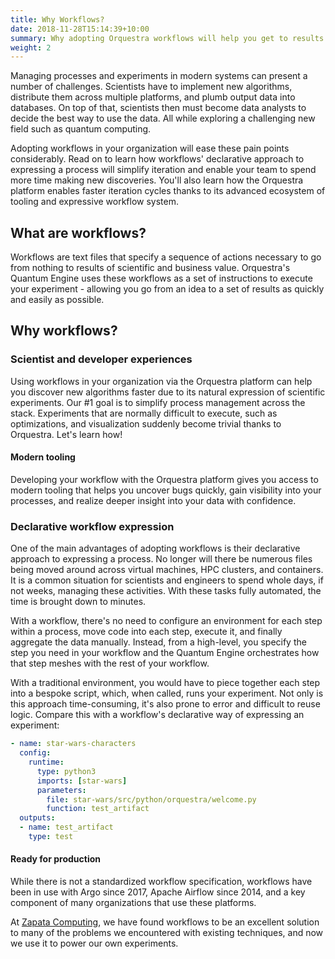 ```yaml
---
title: Why Workflows?
date: 2018-11-28T15:14:39+10:00
summary: Why adopting Orquestra workflows will help you get to results faster
weight: 2
---
```


Managing processes and experiments in modern systems can present a number of challenges. Scientists have to implement new algorithms, distribute them across multiple platforms, and plumb output data into databases. On top of that, scientists then must become data analysts to decide the best way to use the data. All while exploring a challenging new field such as quantum computing.

Adopting workflows in your organization will ease these pain points considerably. Read on to learn how workflows' declarative approach to expressing a process will simplify iteration and enable your team to spend more time making new discoveries. You'll also learn how the Orquestra platform enables faster iteration cycles thanks to its advanced ecosystem of tooling and expressive workflow system.

## What are workflows?

Workflows are text files that specify a sequence of actions necessary to go from nothing to results of scientific and business value. Orquestra's Quantum Engine uses these workflows as a set of instructions to execute your experiment - allowing you go from an idea to a set of results as quickly and easily as possible.

## Why workflows?

### Scientist and developer experiences

Using workflows in your organization via the Orquestra platform can help you discover new algorithms faster due to its natural expression of scientific experiments. Our #1 goal is to simplify process management across the stack. Experiments that are normally difficult to execute, such as optimizations, and visualization suddenly become trivial thanks to Orquestra. Let's learn how!

#### Modern tooling

Developing your workflow with the Orquestra platform gives you access to modern tooling that helps you uncover bugs quickly, gain visibility into your processes, and realize deeper insight into your data with confidence.

### Declarative workflow expression

One of the main advantages of adopting workflows is their declarative approach to expressing a process. No longer will there be numerous files being moved around across virtual machines, HPC clusters, and containers. It is a common situation for scientists and engineers to spend whole days, if not weeks, managing these activities. With these tasks fully automated, the time is brought down to minutes.

With a workflow, there's no need to configure an environment for each step within a process, move code into each step, execute it, and finally aggregate the data manually. Instead, from a high-level, you specify the step you need in your workflow and the Quantum Engine orchestrates how that step meshes with the rest of your workflow.

With a traditional environment, you would have to piece together each step into a bespoke script, which, when called, runs your experiment. Not only is this approach time-consuming, it's also prone to error and difficult to reuse logic. Compare this with a workflow's declarative way of expressing an experiment:

```yaml
- name: star-wars-characters
  config:
    runtime:
      type: python3
      imports: [star-wars]
      parameters:
        file: star-wars/src/python/orquestra/welcome.py
        function: test_artifact
  outputs:
  - name: test_artifact
    type: test
```
#### Ready for production

While there is not a standardized workflow specification, workflows have been in use with Argo since 2017, Apache Airflow since 2014, and a key component of many organizations that use these platforms.

At [Zapata Computing](https://www.zapatacomputing.com/), we have found workflows to be an excellent solution to many of the problems we encountered with existing techniques, and now we use it to power our own experiments.
